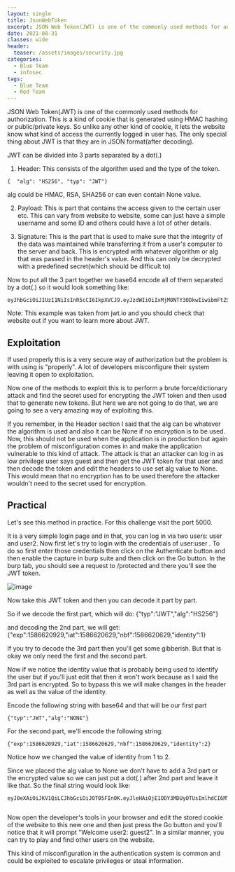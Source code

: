 ```yaml
---
layout: single
title: JsonWebToken
excerpt: JSON Web Token(JWT) is one of the commonly used methods for authorization. This is a kind of cookie that is generated using HMAC hashing or public/private keys. So unlike any other kind of cookie, it lets the website know what kind of access the currently logged in user has. The only special thing about JWT is that they are in JSON format(after decoding).
date: 2021-08-31
classes: wide
header:
  teaser: /assets/images/security.jpg
categories:
  - Blue Team
  - infosec
tags:
  - Blue Team
  - Red Team
---
```



JSON Web Token(JWT) is one of the commonly used methods for authorization. This is a kind of cookie that is generated using HMAC hashing or public/private keys. So unlike any other kind of cookie, it lets the website know what kind of access the currently logged in user has. The only special thing about JWT is that they are in JSON format(after decoding).

JWT can be divided into 3 parts separated by a dot(.)

1) Header:  This consists of the algorithm used and the type of the token.
```
{  "alg": "HS256", "typ": "JWT"}
```
alg could be HMAC, RSA, SHA256 or can even contain None value.

2) Payload: This is part that contains the access given to the certain user etc. This can vary from website to website, some can just have a simple username and some ID and others could have a lot of other details.

3) Signature: This is the part that is used to make sure that the integrity of the data was maintained while transferring it from a user's computer to the server and back. This is encrypted with whatever algorithm or alg that was passed in the header's value. And this can only be decrypted with a predefined secret(which should be difficult to)

Now to put all the 3 part together we base64 encode all of them separated by a dot(.) so it would look something like:
```
eyJhbGciOiJIUzI1NiIsInR5cCI6IkpXVCJ9.eyJzdWIiOiIxMjM0NTY3ODkwIiwibmFtZSI6IkpvaG4gRG9lIiwiaWF0IjoxNTE2MjM5MDIyfQ.SflKxwRJSMeKKF2QT4fwpMeJf36POk6yJV_adQssw5c
```
Note: This example was taken from jwt.io and you should check that website out if you want to learn more about JWT.

## Exploitation

If used properly this is a very secure way of authorization but the problem is with using is "properly". A lot of developers misconfigure their system leaving it open to exploitation.

Now one of the methods to exploit this is to perform a brute force/dictionary attack and find the secret used for encrypting the JWT token and then used that to generate new tokens. But here we are not going to do that, we are going to see a very amazing way of exploiting this.

If you remember, in the Header section I said that the alg can be whatever the algorithm is used and also it can be None if no encryption is to be used. Now, this should not be used when the application is in production but again the problem of misconfiguration comes in and make the application vulnerable to this kind of attack. The attack is that an attacker can log in as low privilege user says guest and then get the JWT token for that user and then decode the token and edit the headers to use set alg value to None. This would mean that no encryption has to be used therefore the attacker wouldn't need to the secret used for encryption.

## Practical

Let's see this method in practice. For this challenge visit the port 5000.

It is a very simple login page and in that, you can log in via two users: user and user2. Now first let's try to login with the credentials of user:user . To do so first enter those credentials then click on the Authenticate button and then enable the capture in burp suite and then click on the Go button. In the burp tab, you should see a request to /protected ﻿and there you'll see the JWT token.

![image](https://user-images.githubusercontent.com/89842187/132728637-86c258c2-9b6f-4f3b-a4aa-81b418f6a369.png)

Now take this JWT token and then you can decode it part by part.

So if we decode the first part, which will do: {"typ":"JWT","alg":"HS256"}

and decoding the 2nd part, we will get: {"exp":1586620929,"iat":1586620629,"nbf":1586620629,"identity":1}

If you try to decode the 3rd part then you'll get some gibberish. But that is okay we only need the first and the second part.

Now if we notice the identity value that is probably being used to identify the user but if you'll just edit that then it won't work because as I said the 3rd part is encrypted. So to bypass this we will make changes in the header as well as the value of the identity.

Encode the following string with base64 and that will be our first part
```
{"typ":"JWT","alg":"NONE"}
```
For the second part, we'll encode the following string:

```
{"exp":1586620929,"iat":1586620629,"nbf":1586620629,"identity":2}
```
Notice how we changed the value of identity from 1  to 2.

Since we placed the alg value to None we don't have to add a 3rd part or the encrypted value so we can just put a dot(.) after 2nd part and leave it like that. So the final string would look like:

```
eyJ0eXAiOiJKV1QiLCJhbGciOiJOT05FIn0K.eyJleHAiOjE1ODY3MDUyOTUsImlhdCI6MTU4NjcwNDk5NSwibmJmIjoxNTg2NzA0OTk1LCJpZGVudGl0eSI6MH0K.


```

Now open the developer's tools in your browser and edit the stored cookie of the website to this new one and then just press the Go button and you'll notice that it will prompt "Welcome user2: guest2".
In a similar manner, you can try to play and find other users on the website.



This kind of misconfiguration in the authentication system is common and could be exploited to escalate privileges or steal information.


